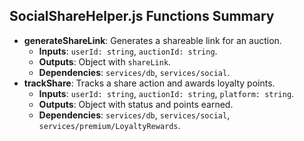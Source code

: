 ## SocialShareHelper.js Functions Summary
- **generateShareLink**: Generates a shareable link for an auction.
  - **Inputs**: `userId: string`, `auctionId: string`.
  - **Outputs**: Object with `shareLink`.
  - **Dependencies**: `services/db`, `services/social`.
- **trackShare**: Tracks a share action and awards loyalty points.
  - **Inputs**: `userId: string`, `auctionId: string`, `platform: string`.
  - **Outputs**: Object with status and points earned.
  - **Dependencies**: `services/db`, `services/social`, `services/premium/LoyaltyRewards`.